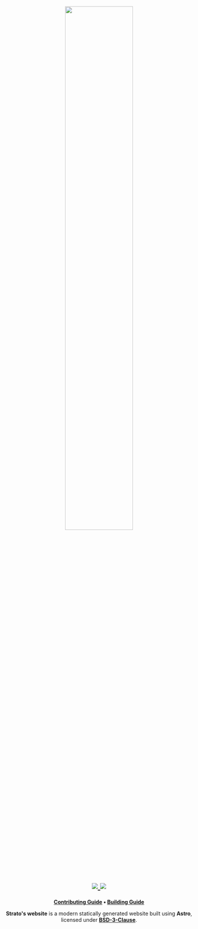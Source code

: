 <h1 align="center">
    <a href="https://github.com/strato-emu/strato" target="_blank">
        <img height="60%" width="60%" src="https://raw.github.com/strato-emu/branding/master/banner/strato-banner-rounded.png"><br>
    </a>
    <a href="https://discord.gg/YhpdhVBmXX" target="_blank">
        <img src="https://img.shields.io/discord/1104386300750082081.svg?label=&logo=discord&logoColor=ffffff&color=5865F2&labelColor=404EED">
    </a>
    <a href="https://github.com/sonicjhon1/strato-website/actions/workflows/astro.yml" target="_blank">
        <img src="https://github.com/sonicjhon1/strato-website/actions/workflows/astro.yml/badge.svg"><br>
    </a>
</h1>

<p align="center">
    <b><a href="CONTRIBUTING.md">Contributing Guide</a> • <a href="BUILDING.md">Building Guide</a></b>
</p>

<p align="center">
   <b>Strato's website</b> is a modern statically generated website built using <b>Astro</b>, licensed under <a href="LICENSE.md"><b>BSD-3-Clause</b></a>.
</p>

